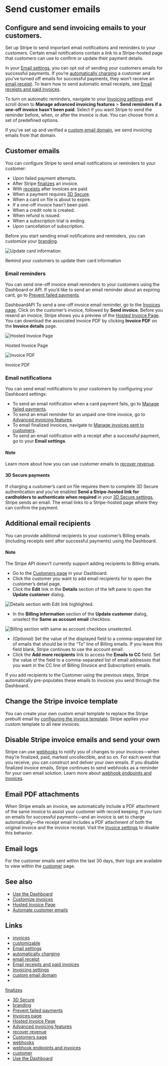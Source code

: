# Send customer emails

## Configure and send invoicing emails to your customers.

Set up Stripe to send important email notifications and reminders to your
customers. Certain email notifications contain a link to a Stripe-hosted page
that customers can use to confirm or update their payment details.

In your [Email settings](https://dashboard.stripe.com/settings/emails), you can
opt out of sending your customers emails for successful payments. If you’re
[automatically charging](https://docs.stripe.com/invoicing/automatic-charging) a
customer and you’ve turned off emails for successful payments, they won’t
receive an [email
receipt](https://docs.stripe.com/invoicing/dashboard#invoice-receipts). To learn
how to send automatic email receipts, see [Email receipts and paid
invoices](https://docs.stripe.com/receipts#automatically-send-receipts).

To turn on automatic reminders, navigate to your [Invoicing
settings](https://dashboard.stripe.com/test/settings/billing/invoice) and scroll
down to **Manage advanced invoicing features** > **Send reminders if a one-off
invoice hasn’t been paid**. Select if you want Stripe to send the reminder
before, when, or after the invoice is due. You can choose from a set of
predefined options.

If you’ve set up and verified a [custom email
domain](https://docs.stripe.com/get-started/account/email-domain), we send
invoicing emails from that domain.

## Customer emails

You can configure Stripe to send email notifications or reminders to your
customer:

- Upon failed payment attempts.
- After Stripe
[finalizes](https://docs.stripe.com/invoicing/integration/workflow-transitions#finalized)
an invoice.
- With [receipts](https://dashboard.stripe.com/settings/emails) after invoices
are paid.
- When a payment requires [3D
Secure](https://docs.stripe.com/payments/3d-secure).
- When a card on file is about to expire.
- If a one-off invoice hasn’t been paid.
- When a credit note is created.
- When refund is issued.
- When a subscription trial is ending.
- Upon cancellation of subscription.

Before you start sending email notifications and reminders, you can customize
your [branding](https://dashboard.stripe.com/account/branding).

![Update card
information](https://b.stripecdn.com/docs-statics-srv/assets/update-card-information.da9d6be4f5bad9e7eb686cc2ba205af6.png)

Remind your customers to update their card information

### Email reminders

You can send one-off invoice email reminders to your customers using the
Dashboard or API. If you’d like to send an email reminder about an expiring
card, go to [Prevent failed
payments](https://dashboard.stripe.com/settings/billing/automatic).

DashboardAPI
To send a one-off invoice email reminder, go to the [Invoices
page](https://dashboard.stripe.com/test/invoices). Click on the customer’s
invoice, followed by **Send invoice**. Before you resend an invoice, Stripe
shows you a preview of the [Hosted Invoice
Page](https://docs.stripe.com/invoicing/hosted-invoice-page). You can download
the associated invoice PDF by clicking **Invoice PDF** on the **Invoice
details** page.

![Hosted Invoice
Page](https://b.stripecdn.com/docs-statics-srv/assets/hosted-invoice-page-guide.df3cc5a1e4180c338269aacdfa792180.png)

Hosted Invoice Page

![Invoice
PDF](https://b.stripecdn.com/docs-statics-srv/assets/invoice-pdf-guide.d79c407ca08ee4b14dc0519fb3772309.png)

Invoice PDF

### Email notifications

You can send email notifications to your customers by configuring your Dashboard
settings:

- To send an email notification when a card payment fails, go to [Manage failed
payments](https://dashboard.stripe.com/settings/billing/automatic).
- To send an email reminder for an unpaid one-time invoice, go to [Advanced
invoicing features](https://dashboard.stripe.com/settings/billing/invoice).
- To email finalized invoices, navigate to [Manage invoices sent to
customers](https://dashboard.stripe.com/settings/billing/automatic).
- To send an email notification with a receipt after a successful payment, go to
your **Email settings**.

#### Note

Learn more about how you can use customer emails to [recover
revenue](https://docs.stripe.com/billing/revenue-recovery/customer-emails).

#### 3D Secure payments

If charging a customer’s card on file requires them to complete 3D Secure
authentication and you’ve enabled **Send a Stripe-hosted link for cardholders to
authenticate when required** in your [3D Secure
settings](https://dashboard.stripe.com/settings/billing/automatic), Stripe sends
an email. The email links to a Stripe-hosted page where they can confirm the
payment.

## Additional email recipients

You can provide additional recipients to your customer’s Billing emails
(including receipts sent after successful payments) using the Dashboard.

#### Note

The Stripe API doesn’t currently support adding recipients to Billing emails.

- Go to the [Customers page](https://dashboard.stripe.com/test/customers) in
your Dashboard.
- Click the customer you want to add email recipients for to open the customer’s
detail page.
- Click the **Edit** link in the **Details** section of the left pane to open
the **Update customer** dialog.

![Details section with Edit link
highlighted.](https://b.stripecdn.com/docs-statics-srv/assets/edit-emails.18a5f678dc05901c6d1e5ade713afdc1.png)
- In the **Billing information** section of the **Update customer** dialog,
unselect the **Same as account email** checkbox.

![Billing section with same as account checkbox
unselected.](https://b.stripecdn.com/docs-statics-srv/assets/additional-emails.df018f8ddec164bb58653a0ede84d1a8.png)
- *(Optional)* Set the value of the displayed field to a comma-separated list of
emails that should be in the “To” line of Billing emails. If you leave this
field blank, Stripe continues to use the account email.
- Click the **Add more recipients** link to access the **Emails to CC** field.
Set the value of the field to a comma-separated list of email addresses that you
want in the CC line of Billing (Invoice and Subscription) emails.

If you add recipients to the Customer using the previous steps, Stripe
automatically pre-populates these emails to invoices you send through the
Dashboard.

## Change the Stripe invoice template

You can create your own custom email template to replace the Stripe prebuilt
email by [configuring the invoice
template](https://dashboard.stripe.com/settings/billing/invoice). Stripe applies
your custom template to all new invoices.

## Disable Stripe invoice emails and send your own

Stripe can use [webhooks](https://docs.stripe.com/webhooks) to notify you of
changes to your invoices—when they’re finalized, paid, marked uncollectible, and
so on. For each event that you receive, you can construct and deliver your own
emails. If you disable finalized invoice emails, Stripe continues to send
webhooks as a reminder for your own email solution. Learn more about [webhook
endpoints and
invoices](https://docs.stripe.com/billing/subscriptions/webhooks#understand).

## Email PDF attachments

When Stripe emails an invoice, we automatically include a PDF attachment of the
same invoice to assist your customer with record keeping. If you turn on emails
for successful payments—and an invoice is set to charge automatically—the
receipt email includes a PDF attachment of both the original invoice and the
invoice receipt. Visit the [Invoice
settings](https://dashboard.stripe.com/settings/billing/invoice) to disable this
behavior.

## Email logs

For the customer emails sent within the last 30 days, their logs are available
to view within the [customer](https://dashboard.stripe.com/customers) page.

## See also

- [Use the Dashboard](https://docs.stripe.com/invoicing/dashboard)
- [Customize invoices](https://docs.stripe.com/invoicing/customize)
- [Hosted Invoice Page](https://docs.stripe.com/invoicing/hosted-invoice-page)
- [Automate customer
emails](https://docs.stripe.com/billing/revenue-recovery/customer-emails)

## Links

- [invoices](https://docs.stripe.com/api/invoices)
- [customizable](https://docs.stripe.com/invoicing/customize)
- [Email settings](https://dashboard.stripe.com/settings/emails)
- [automatically charging](https://docs.stripe.com/invoicing/automatic-charging)
- [email receipt](https://docs.stripe.com/invoicing/dashboard#invoice-receipts)
- [Email receipts and paid
invoices](https://docs.stripe.com/receipts#automatically-send-receipts)
- [Invoicing
settings](https://dashboard.stripe.com/test/settings/billing/invoice)
- [custom email
domain](https://docs.stripe.com/get-started/account/email-domain)
-
[finalizes](https://docs.stripe.com/invoicing/integration/workflow-transitions#finalized)
- [3D Secure](https://docs.stripe.com/payments/3d-secure)
- [branding](https://dashboard.stripe.com/account/branding)
- [Prevent failed
payments](https://dashboard.stripe.com/settings/billing/automatic)
- [Invoices page](https://dashboard.stripe.com/test/invoices)
- [Hosted Invoice Page](https://docs.stripe.com/invoicing/hosted-invoice-page)
- [Advanced invoicing
features](https://dashboard.stripe.com/settings/billing/invoice)
- [recover
revenue](https://docs.stripe.com/billing/revenue-recovery/customer-emails)
- [Customers page](https://dashboard.stripe.com/test/customers)
- [webhooks](https://docs.stripe.com/webhooks)
- [webhook endpoints and
invoices](https://docs.stripe.com/billing/subscriptions/webhooks#understand)
- [customer](https://dashboard.stripe.com/customers)
- [Use the Dashboard](https://docs.stripe.com/invoicing/dashboard)